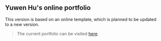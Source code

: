 ## Yuwen Hu's online portfolio

This version is based on an online template, which is planned to be updated to a new version.

>The current portfolio can be visited [here](https://oscilloscope98.github.io/portfolio/).
